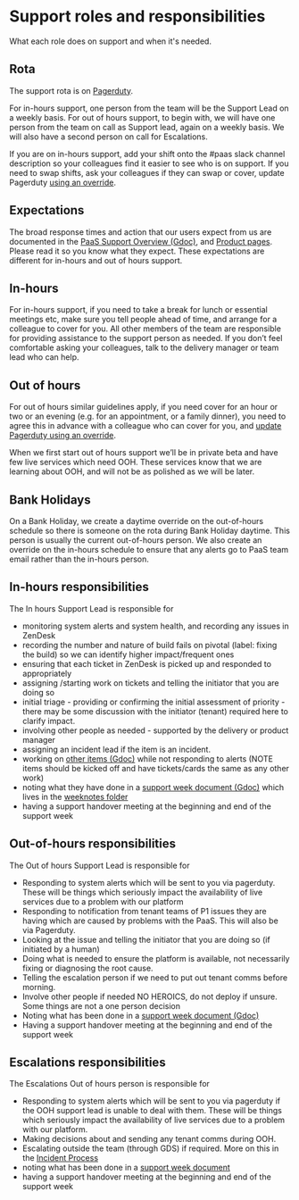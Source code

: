 # Support roles and responsibilities

What each role does on support and when it's needed.

## Rota
The support rota is on [Pagerduty](https://gds-paas.pagerduty.com/schedules).

For in-hours support, one person from the team will be the Support Lead on a weekly basis. For out of hours support, to begin with, we will have one person from the team on call as Support lead, again on a weekly basis. We will also have a second person on call for Escalations.

If you are on in-hours support, add your shift onto the #paas slack channel description so your colleagues find it easier to see who is on support. If you need to swap shifts, ask your colleagues if they can swap or cover, update Pagerduty [using an override](https://support.pagerduty.com/hc/en-us/articles/202830170-Creating-and-Deleting-Overrides).

## Expectations
The broad response times and action that our users expect from us are documented in the [PaaS Support Overview (Gdoc)](https://docs.google.com/a/digital.cabinet-office.gov.uk/document/d/1FLiKPmM61ikO1MJNo96YpxGaYPUMb8CdAcWPnzBBa0U/edit?usp=sharing), and [Product pages](https://www.cloud.service.gov.uk/support.html). Please read it so you know what they expect. These expectations are different for in-hours and out of hours support.

## In-hours
For in-hours support, if you need to take a break for lunch or essential meetings etc, make sure you tell people ahead of time, and arrange for a colleague to cover for you. All other members of the team are responsible for providing assistance to the support person as needed. If you don’t feel comfortable asking your colleagues, talk to the delivery manager or team lead who can help.

## Out of hours
For out of hours similar guidelines apply, if you need cover for an hour or two or an evening (e.g. for an appointment, or a family dinner), you need to agree this in advance with a colleague who can cover for you, and [update Pagerduty using an override](https://support.pagerduty.com/hc/en-us/articles/202830170-Creating-and-Deleting-Overrides).

When we first start out of hours support we’ll be in private beta and have few live services which need OOH. These services know that we are learning about OOH, and will not be as polished as we will be later.

## Bank Holidays

On a Bank Holiday, we create a daytime override on the out-of-hours schedule so there is someone on the rota during Bank Holiday daytime. This person is usually the current out-of-hours person. We also create an override on the in-hours schedule to ensure that any alerts go to PaaS team email rather than the in-hours person.

## In-hours responsibilities
The In hours Support Lead is responsible for

* monitoring system alerts and system health, and recording any issues in ZenDesk
* recording the number and nature of build fails on pivotal (label: fixing the build) so we can identify higher impact/frequent ones
* ensuring that each ticket in ZenDesk is picked up and responded to appropriately
* assigning /starting work on tickets and telling the initiator that you are doing so
* initial triage - providing or confirming the initial assessment of priority  - there may be some discussion with the initiator (tenant) required here to clarify impact.
* involving other people as needed - supported by the delivery or product manager
* assigning an incident lead if the item is an incident.
* working on [other items (Gdoc)](https://docs.google.com/a/digital.cabinet-office.gov.uk/document/d/167ymOJmv1zXCPK8UUoW4P_zUKvv9qr96oBioXXnNK5o/edit?usp=sharing) while not responding to alerts (NOTE items should be kicked off and have tickets/cards the same as any other work)
* noting what they have done in a [support week document (Gdoc)](https://docs.google.com/a/digital.cabinet-office.gov.uk/document/d/1tC5G48uHnlu-qK9oGGx85QrArZSJRuFNKV2kKtFsVck/edit?usp=sharing) which lives in the [weeknotes folder](https://drive.google.com/drive/folders/0B3dxtmub3df5WmMtWnZJSi1VcXc?usp=sharing_)
* having a support handover meeting at the beginning and end of the support week

## Out-of-hours responsibilities
The Out of hours Support Lead is responsible for

* Responding to system alerts which will be sent to you via pagerduty. These will be things which seriously impact the availability of live services due to a problem with our platform
* Responding to notification from tenant teams of P1 issues they are having which are caused by problems with the PaaS. This will also be via Pagerduty.
* Looking at the issue and telling the initiator that you are doing so (if initiated by a human)
* Doing what is needed to ensure the platform is available, not necessarily fixing or diagnosing the root cause.
* Telling the escalation person if we need to put out tenant comms before morning.
* Involve other people if needed NO HEROICS, do not deploy if unsure. Some things are not a one person decision
* Noting what has been done in a [support week document (Gdoc)](https://docs.google.com/a/digital.cabinet-office.gov.uk/document/d/1tC5G48uHnlu-qK9oGGx85QrArZSJRuFNKV2kKtFsVck/edit?usp=sharing)
* Having a support handover meeting at the beginning and end of the support week

## Escalations responsibilities
The Escalations Out of hours person is responsible for

* Responding to system alerts which will be sent to you via pagerduty if the OOH support lead is unable to deal with them. These will be things which seriously impact the availability of live services due to a problem with our platform.
* Making decisions about and sending any tenant comms during OOH.
* Escalating outside the team (through GDS) if required. More on this in the [Incident Process](/incident_management/incident_process/#if-youre-incident-comms)
* noting what has been done in a [support week document](https://docs.google.com/a/digital.cabinet-office.gov.uk/document/d/1tC5G48uHnlu-qK9oGGx85QrArZSJRuFNKV2kKtFsVck/edit?usp=sharing_)
* having a support handover meeting at the beginning and end of the support week
